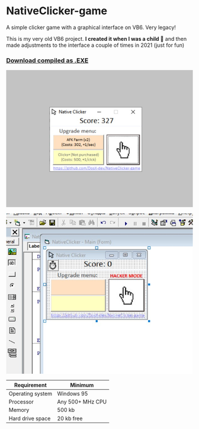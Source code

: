 # NativeClicker-game
A simple clicker game with a graphical interface on VB6. Very legacy!

This is my very old VB6 project. **I created it when I was a child 👦** and then made adjustments to the interface a couple of times in 2021 (just for fun)

### [Download compiled as .EXE](https://github.com/DosX-dev/NativeClicker-game/releases/tag/Builds)

![](screen.jpg)

![](editor.jpg)

| Requirement | Minimum |
|---|---|
| Operating system | Windows 95
| Processor | Any 500+ MHz CPU
| Memory | 500 kb
| Hard drive space | 20 kb free